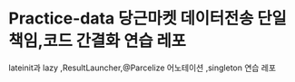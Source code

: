 # Practice-data 당근마켓 데이터전송 단일책임,코드 간결화 연습 레포
lateinit과 lazy ,ResultLauncher,@Parcelize 어노테이션 ,singleton 연습 레포

